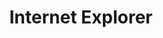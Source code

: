---
title: "Internet Explorer"
description: "Internet Explorer is a web browser who isn't as popular as she used to be."
genre: "Comedy | Drama"
creator: "Merryweatherey"
image: "/assets/img/internet.jpg"
web: "https://www.webtoons.com/en/challenge/internet-explorer/list?title_no=219164"
---